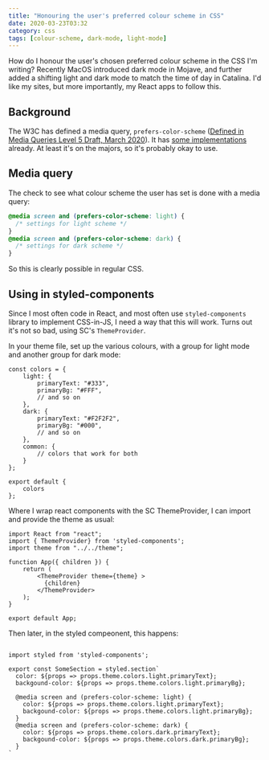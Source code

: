 ```yaml
---
title: "Honouring the user's preferred colour scheme in CSS"
date: 2020-03-23T03:32
category: css
tags: [colour-scheme, dark-mode, light-mode]
---
```


How do I honour the user's chosen preferred colour scheme in the CSS I'm writing? Recently MacOS introduced dark mode in Mojave, and further added a shifting light and dark mode to match the time of day in Catalina. I'd like my sites, but more importantly, my React apps to follow this.


## Background ##

The W3C has defined a media query, `prefers-color-scheme` ([Defined in Media Queries Level 5 Draft, March 2020](https://drafts.csswg.org/mediaqueries-5/#descdef-media-prefers-color-scheme "Still a draft")). It has [some implementations](https://caniuse.com/#search=prefers-color-scheme) already. At least it's on the majors, so it's probably okay to use.

## Media query ##

The check to see what colour scheme the user has set is done with a media query:

``` css
@media screen and (prefers-color-scheme: light) {
  /* settings for light scheme */
}
@media screen and (prefers-color-scheme: dark) {
  /* settings for dark scheme */
}
```

So this is clearly possible in regular CSS.

## Using in styled-components ##

Since I most often code in React, and most often use `styled-components` library to implement CSS-in-JS, I need a way that this will work. Turns out it's not so bad, using SC's `ThemeProvider`.

In your theme file, set up the various colours, with a group for light mode and another group for dark mode:

``` rjsx
const colors = {
    light: {
        primaryText: "#333",
        primaryBg: "#FFF",
        // and so on
    },
    dark: {
        primaryText: "#F2F2F2",
        primaryBg: "#000",
        // and so on
    },
    common: {
        // colors that work for both
    }
};

export default {
    colors
};

```

Where I wrap react components with the SC ThemeProvider, I can import and provide the theme as usual:

``` rjsx
import React from "react";
import { ThemeProvider} from 'styled-components';
import theme from "../../theme";

function App({ children }) {
    return (
        <ThemeProvider theme={theme} >
          {children}
        </ThemeProvider>
    );
}

export default App;
```

Then later, in the styled compeonent, this happens:

``` rjsx

import styled from 'styled-components';

export const SomeSection = styled.section`
  color: ${props => props.theme.colors.light.primaryText};
  backgound-color: ${props => props.theme.colors.light.primaryBg};

  @media screen and (prefers-color-scheme: light) {
    color: ${props => props.theme.colors.light.primaryText};
    backgound-color: ${props => props.theme.colors.light.primaryBg};
  }
  @media screen and (prefers-color-scheme: dark) {
    color: ${props => props.theme.colors.dark.primaryText};
    backgound-color: ${props => props.theme.colors.dark.primaryBg};
  }
`
```

